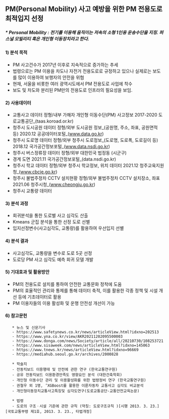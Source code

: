 ## PM(Personal Mobility) 사고 예방을 위한 PM 전용도로 최적입지 선정
##### * Personal Mobility : 전기를 이용해 움직이는 저속의 소형 1인용 운송수단을 지칭. 퍼스널 모빌리티 혹은 개인형 이동장치라고 한다.

#### 1) 분석 목적 
- PM 사고건수가 2017년 이후로 지속적으로 증가하는 추세
- 법령으로는 PM 이용을 차도나 자전거 전용도로로 규정하고 있으나 실제로는 보도를 많이 이용하여 보행자의 안전을 위협
- 현재, 서울을 비롯한 여러 광역시도에서 PM 전용도로 사업에 착수 
- 보도 및 차도와 분리된 PM만의 전용도로 인프라의 필요성을 보임.

#### 2) 사용데이터 
- 교통사고 데이터 정형/내부 가해자 개인형 이동수단(PM) 사고정보 2017-2020 도로교통공단_(taas.koroad.or.kr)
- 청주시 도시공원 데이터 정형/외부 도시공원 정보_(공원명, 주소, 좌표, 공원면적 등) 2020.12 공공데이터포털_(www.data.go.kr)
- 청주시 도로명 데이터 정형/외부 청주시 도로정보_(도로명, 도로폭, 도로길이 등) 2018.12 국가공간정보포털_(www.data.nsdi.go.kr)
- 청주시 버스정류장 데이터 정형/외부 대한민국 법정동 (시군구)
- 경계 도면 2021.11 국가공간정보포털_(data.nsdi.go.kr)
- 청주시 학교 데이터 정형/외부 청주시 학교정보, 위치 데이터 2021.12 청주교육지원청_(www.cbcje.go.kr)
- 청주시 불법주정차 CCTV 설치현황 정형/외부 불법주정차 CCTV 설치장소, 좌표 2021.06 청주시청_(www.cheongju.go.kr)
- 청주시 교통량 데이터 
       
#### 3) 분석 과정
- 회귀분석을 통한 도로별 사고 심각도 산출
- Kmeans 군집 분석을 통한 선정 도로 선별
- 입지선정변수(사고심각도, 교통량)를 활용하여 우선입지 선별 

#### 4) 분석 결과
- 사고심각도, 교통량을 변수로 도로 5곳 선정
- 도로당 PM 사고 심각도 예측 회귀 모델 개발 

#### 5) 기대효과 및 활용방안
- PM의 전용도로 설치를 통하여 안전한 교통문화 정착에 도움 
- PM의 효율적인 관리와 통제를 통해 데이터 축적, 이를 활용한 각종 정책 및 시설 개선 등에 기초데이터로 활용
- PM 이용자들의 이용 활성화 및 운행 안전성 개선이 가능 

#### 6) 참고문헌
       * 뉴스 및 신문기사
       - https://www.safetynews.co.kr/news/articleView.html?idxno=202513
       - https://www.yna.co.kr/view/AKR20211202095500003
       - https://www.donga.com/news/Society/article/all/20210730/108253721
       - https://www.sisaweek.com/news/articleView.html?idxno=145063
       - https://www.tnews.kr/news/articleView.html?idxno=96669
       - https://mediahub.seoul.go.kr/archives/2000828

       * 학술지
       - 전동킥보드 이용행태 및 안전에 관한 연구 (한국교통연구원)
       - 공유 전동킥보드 이용환경만족도 영향요인 분석 (대한건축학회)
       - 개인형 이동수단 관리 및 이용활성화를 위한 법령정비 연구 (한국교통연구원)
       - 권철우 외 1명, ‘XGBoost를 활용한 이륜자동차 교통사고 심각도 비교분석
       - 개인형이동장치교통사고특징및 심각도연구(도로교통공단-교통안전교육논문)

       * 법령
       - 도로의 구조ㆍ시설 기준에 관한 규칙 (약칭: 도로구조규칙 )[시행 2013. 3. 23.][국토교통부령 제1호, 2013. 3. 23., 타법개정]

